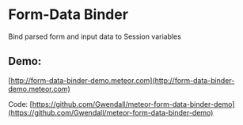 Form-Data Binder
===================

Bind parsed form and input data to Session variables

Demo:
----

[http://form-data-binder-demo.meteor.com](http://form-data-binder-demo.meteor.com)

Code: [https://github.com/Gwendall/meteor-form-data-binder-demo](https://github.com/Gwendall/meteor-form-data-binder-demo)

